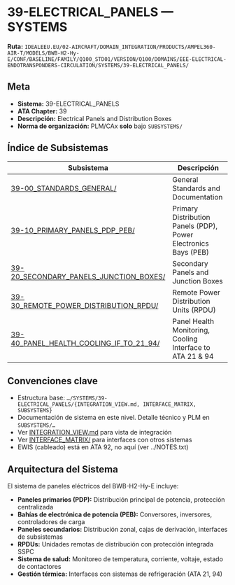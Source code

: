# 39-ELECTRICAL_PANELS — SYSTEMS

**Ruta:** `IDEALEEU.EU/02-AIRCRAFT/DOMAIN_INTEGRATION/PRODUCTS/AMPEL360-AIR-T/MODELS/BWB-H2-Hy-E/CONF/BASELINE/FAMILY/Q100_STD01/VERSION/Q100/DOMAINS/EEE-ELECTRICAL-ENDOTRANSPONDERS-CIRCULATION/SYSTEMS/39-ELECTRICAL_PANELS/`

## Meta
- **Sistema:** 39-ELECTRICAL_PANELS
- **ATA Chapter:** 39
- **Descripción:** Electrical Panels and Distribution Boxes
- **Norma de organización:** PLM/CAx **solo** bajo `SUBSYSTEMS/`

## Índice de Subsistemas

| Subsistema | Descripción |
|------------|-------------|
| [39-00_STANDARDS_GENERAL/](./SUBSYSTEMS/39-00_STANDARDS_GENERAL/) | General Standards and Documentation |
| [39-10_PRIMARY_PANELS_PDP_PEB/](./SUBSYSTEMS/39-10_PRIMARY_PANELS_PDP_PEB/) | Primary Distribution Panels (PDP), Power Electronics Bays (PEB) |
| [39-20_SECONDARY_PANELS_JUNCTION_BOXES/](./SUBSYSTEMS/39-20_SECONDARY_PANELS_JUNCTION_BOXES/) | Secondary Panels and Junction Boxes |
| [39-30_REMOTE_POWER_DISTRIBUTION_RPDU/](./SUBSYSTEMS/39-30_REMOTE_POWER_DISTRIBUTION_RPDU/) | Remote Power Distribution Units (RPDU) |
| [39-40_PANEL_HEALTH_COOLING_IF_TO_21_94/](./SUBSYSTEMS/39-40_PANEL_HEALTH_COOLING_IF_TO_21_94/) | Panel Health Monitoring, Cooling Interface to ATA 21 & 94 |

## Convenciones clave

- Estructura base: `…/SYSTEMS/39-ELECTRICAL_PANELS/{INTEGRATION_VIEW.md, INTERFACE_MATRIX, SUBSYSTEMS}`
- Documentación de sistema en este nivel. Detalle técnico y PLM en `SUBSYSTEMS/…`
- Ver [INTEGRATION_VIEW.md](./INTEGRATION_VIEW.md) para vista de integración
- Ver [INTERFACE_MATRIX/](./INTERFACE_MATRIX/) para interfaces con otros sistemas
- EWIS (cableado) está en ATA 92, no aquí (ver ../NOTES.txt)

## Arquitectura del Sistema

El sistema de paneles eléctricos del BWB-H2-Hy-E incluye:

- **Paneles primarios (PDP):** Distribución principal de potencia, protección centralizada
- **Bahías de electrónica de potencia (PEB):** Conversores, inversores, controladores de carga
- **Paneles secundarios:** Distribución zonal, cajas de derivación, interfaces de subsistemas
- **RPDUs:** Unidades remotas de distribución con protección integrada SSPC
- **Sistema de salud:** Monitoreo de temperatura, corriente, voltaje, estado de contactores
- **Gestión térmica:** Interfaces con sistemas de refrigeración (ATA 21, 94)
